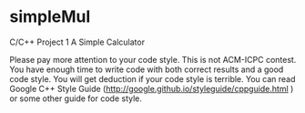 # simpleMul
C/C++ Project 1 A Simple Calculator

Please pay more attention to your code style. This is not ACM-ICPC contest.
You have enough time to write code with both correct results and a good code style.
You will get deduction if your code style is terrible.
You can read Google C++ Style Guide (http://google.github.io/styleguide/cppguide.html ) or some other guide for code style.
